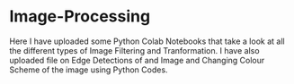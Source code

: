 # Image-Processing
Here I have uploaded some Python Colab Notebooks that take a look at all the different types of Image Filtering and Tranformation. I have also uploaded file on Edge Detections of and Image and Changing Colour Scheme of the image using Python Codes.
